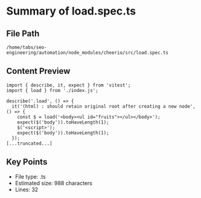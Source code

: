 # Summary of load.spec.ts
  
## File Path
`/home/tabs/seo-engineering/automation/node_modules/cheerio/src/load.spec.ts`

## Content Preview
```
import { describe, it, expect } from 'vitest';
import { load } from './index.js';

describe('.load', () => {
  it('(html) : should retain original root after creating a new node', () => {
    const $ = load('<body><ul id="fruits"></ul></body>');
    expect($('body')).toHaveLength(1);
    $('<script>');
    expect($('body')).toHaveLength(1);
  });
[...truncated...]
```

## Key Points
- File type: .ts
- Estimated size: 988 characters
- Lines: 32

